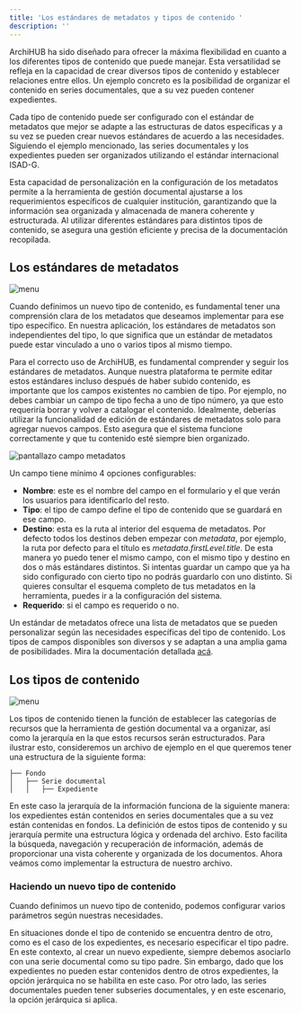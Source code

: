 ```yaml
---
title: 'Los estándares de metadatos y tipos de contenido '
description: ''
---
```


ArchiHUB ha sido diseñado para ofrecer la máxima flexibilidad en cuanto a los diferentes tipos de contenido que puede manejar. Esta versatilidad se refleja en la capacidad de crear diversos tipos de contenido y establecer relaciones entre ellos. Un ejemplo concreto es la posibilidad de organizar el contenido en series documentales, que a su vez pueden contener expedientes.

Cada tipo de contenido puede ser configurado con el estándar de metadatos que mejor se adapte a las estructuras de datos específicas y a su vez se pueden crear nuevos estándares de acuerdo a las necesidades. Siguiendo el ejemplo mencionado, las series documentales y los expedientes pueden ser organizados utilizando el estándar internacional ISAD-G.

Esta capacidad de personalización en la configuración de los metadatos permite a la herramienta de gestión documental ajustarse a los requerimientos específicos de cualquier institución, garantizando que la información sea organizada y almacenada de manera coherente y estructurada. Al utilizar diferentes estándares para distintos tipos de contenido, se asegura una gestión eficiente y precisa de la documentación recopilada.

## Los estándares de metadatos

![menu](/archihub.github.io/imagenes/estandares.gif)

Cuando definimos un nuevo tipo de contenido, es fundamental tener una comprensión clara de los metadatos que deseamos implementar para ese tipo específico. En nuestra aplicación, los estándares de metadatos son independientes del tipo, lo que significa que un estándar de metadatos puede estar vinculado a uno o varios tipos al mismo tiempo.

Para el correcto uso de ArchiHUB, es fundamental comprender y seguir los estándares de metadatos. Aunque nuestra plataforma te permite editar estos estándares incluso después de haber subido contenido, es importante que los campos existentes no cambien de tipo. Por ejemplo, no debes cambiar un campo de tipo fecha a uno de tipo número, ya que esto requeriría borrar y volver a catalogar el contenido. Idealmente, deberías utilizar la funcionalidad de edición de estándares de metadatos solo para agregar nuevos campos. Esto asegura que el sistema funcione correctamente y que tu contenido esté siempre bien organizado.

![pantallazo campo metadatos](/archihub.github.io/imagenes/field.png)

Un campo tiene mínimo 4 opciones configurables:

- __Nombre__: este es el nombre del campo en el formulario y el que verán los usuarios para identificarlo del resto.
- __Tipo__: el tipo de campo define el tipo de contenido que se guardará en ese campo.
- __Destino__: esta es la ruta al interior del esquema de metadatos. Por defecto todos los destinos deben empezar con _metadata_, por ejemplo, la ruta por defecto para el título es _metadata.firstLevel.title_. De esta manera yo puedo tener el mismo campo, con el mismo tipo y destino en dos o más estándares distintos. Si intentas guardar un campo que ya ha sido configurado con cierto tipo no podrás guardarlo con uno distinto. Si quieres consultar el esquema completo de tus metadatos en la herramienta, puedes ir a la configuración del sistema.
- __Requerido__: si el campo es requerido o no.

Un estándar de metadatos ofrece una lista de metadatos que se pueden personalizar según las necesidades específicas del tipo de contenido. Los tipos de campos disponibles son diversos y se adaptan a una amplia gama de posibilidades. Mira la documentación detallada [acá](campos.md).

## Los tipos de contenido

![menu](/archihub.github.io/imagenes/tipos.gif)

Los tipos de contenido tienen la función de establecer las categorías de recursos que la herramienta de gestión documental va a organizar, así como la jerarquía en la que estos recursos serán estructurados. Para ilustrar esto, consideremos un archivo de ejemplo en el que queremos tener una estructura de la siguiente forma:

 ```
├── Fondo
│   ├── Serie documental
│   │   ├── Expediente
 ```

En este caso la jerarquía de la información funciona de la siguiente manera: los expedientes están contenidos en series documentales que a su vez están contenidas en fondos. La definición de estos tipos de contenido y su jerarquía permite una estructura lógica y ordenada del archivo. Esto facilita la búsqueda, navegación y recuperación de información, además de proporcionar una vista coherente y organizada de los documentos. Ahora veámos como implementar la estructura de nuestro archivo.

### Haciendo un nuevo tipo de contenido

Cuando definimos un nuevo tipo de contenido, podemos configurar varios parámetros según nuestras necesidades.

En situaciones donde el tipo de contenido se encuentra dentro de otro, como es el caso de los expedientes, es necesario especificar el tipo padre. En este contexto, al crear un nuevo expediente, siempre debemos asociarlo con una serie documental como su tipo padre. Sin embargo, dado que los expedientes no pueden estar contenidos dentro de otros expedientes, la opción jerárquica no se habilita en este caso. Por otro lado, las series documentales pueden tener subseries documentales, y en este escenario, la opción jerárquica si aplica.